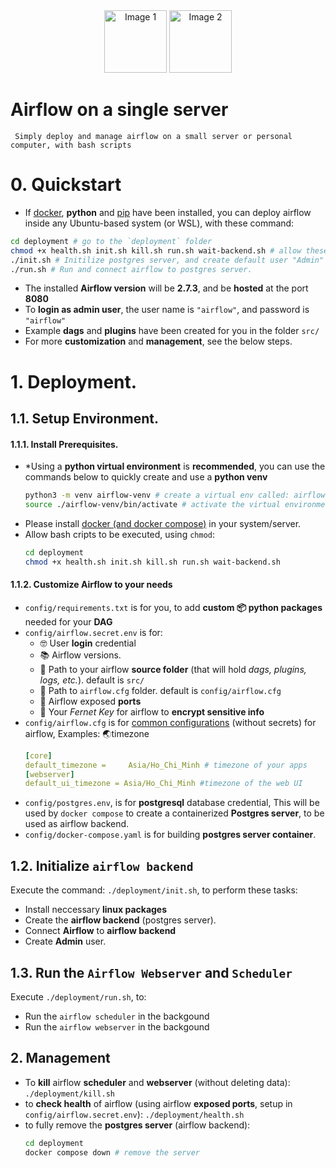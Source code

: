 <div align="center">
    <img width="100" src="https://airflow.apache.org/docs/apache-airflow/1.10.11/_images/pin_large.png" alt="Image 1">
    <img width="100" src="https://raw.githubusercontent.com/odb/official-bash-logo/master/assets/Logos/Icons/PNG/512x512.png" alt="Image 2">
</div>

# Airflow on a single server
     Simply deploy and manage airflow on a small server or personal computer, with bash scripts

# 0. Quickstart
- If [docker][1], **python** and [pip][3] have been installed, you can deploy airflow inside any Ubuntu-based system (or WSL), with these command:
```bash
cd deployment # go to the `deployment` folder
chmod +x health.sh init.sh kill.sh run.sh wait-backend.sh # allow these scripts to be executed
./init.sh # Initilize postgres server, and create default user "Admin"
./run.sh # Run and connect airflow to postgres server.
```
- The installed **Airflow version** will be **2.7.3**, and be **hosted** at the port **8080**
- To **login as admin user**, the user name is `"airflow"`, and password is `"airflow"`
- Example **dags** and **plugins** have been created for you in the folder `src/`
- For more **customization** and **management**, see the below steps.
# 1. Deployment.
## 1.1. Setup Environment.
#### 1.1.1. Install Prerequisites.
- *Using a **python virtual environment** is **recommended**, you can use the commands below to quickly create and use a **python venv**
     ```bash
     python3 -m venv airflow-venv # create a virtual env called: airflow-venv
     source ./airflow-venv/bin/activate # activate the virtual environment.
     ```
- Please install [docker (and docker compose)][1] in your system/server.
- Allow bash cripts to be executed, using `chmod`:
     ```bash
     cd deployment
     chmod +x health.sh init.sh kill.sh run.sh wait-backend.sh
     ```
#### 1.1.2. Customize Airflow to your needs
- `config/requirements.txt` is for you, to add **custom 📦 python packages** needed for your **DAG**
- `config/airflow.secret.env` is for:
     - 🤓 User **login** credential
     - 📚 Airflow versions.
     - 📂 Path to your airflow **source folder** (that will hold *dags, plugins, logs, etc.*). default is `src/`
     - 📂 Path to `airflow.cfg` folder. default is `config/airflow.cfg`
     - 🔗 Airflow exposed **ports**
     - 🔐 Your *Fernet Key* for airflow to **encrypt sensitive info**
- `config/airflow.cfg` is for [common configurations][2] (without secrets) for airflow, Examples: 🌏timezone
     ```yaml
     [core]
     default_timezone = 	Asia/Ho_Chi_Minh # timezone of your apps
     [webserver]
     default_ui_timezone = Asia/Ho_Chi_Minh #timezone of the web UI
     ```
- `config/postgres.env`, is for **postgresql** database credential, This will be used by `docker compose` to create a containerized **Postgres server**, to be used as airflow backend.
- `config/docker-compose.yaml` is for building **postgres server container**.

## 1.2. Initialize `airflow backend`
Execute the command: `./deployment/init.sh`, to perform these tasks:
- Install neccessary **linux packages**
- Create the **airflow backend** (postgres server).
- Connect **Airflow** to **airflow backend**
- Create **Admin** user.

## 1.3. Run the `Airflow Webserver` and `Scheduler`
Execute `./deployment/run.sh`, to:
- Run the `airflow scheduler` in the backgound
- Run the `airflow webserver` in the backgound

## 2. Management
- To **kill** airflow **scheduler** and **webserver** (without deleting data): `./deployment/kill.sh`
- to **check health** of airflow (using airflow **exposed ports**, setup in `config/airflow.secret.env`): `./deployment/health.sh`
- to fully remove the **postgres server** (airflow backend):
     ```bash
     cd deployment
     docker compose down # remove the server
     ```

[1]:https://docs.docker.com/engine/install/
[2]:https://airflow.apache.org/docs/apache-airflow/stable/configurations-ref.html
[3]:https://pip.pypa.io/en/stable/installation/